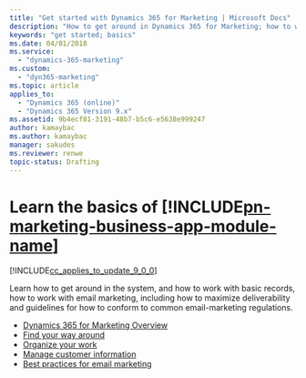 ```yaml
---
title: "Get started with Dynamics 365 for Marketing | Microsoft Docs"
description: "How to get around in Dynamics 365 for Marketing; how to work with basic records such as contacts, accounts and leads; and strategies for email marketing"
keywords: "get started; basics"
ms.date: 04/01/2018
ms.service:
  - "dynamics-365-marketing"
ms.custom:
  - "dyn365-marketing"
ms.topic: article
applies_to:
  - "Dynamics 365 (online)"
  - "Dynamics 365 Version 9.x"
ms.assetid: 9b4ecf81-3191-48b7-b5c6-e5638e999247
author: kamaybac
ms.author: kamaybac
manager: sakudes
ms.reviewer: renwe
topic-status: Drafting
---
```


# Learn the basics of [!INCLUDE[pn-marketing-business-app-module-name](../includes/pn-marketing-business-app-module-name.md)]

[!INCLUDE[cc_applies_to_update_9_0_0](../includes/cc_applies_to_update_9_0_0.md)]

Learn how to get around in the system, and how to work with basic records, how to work with email marketing, including how to maximize deliverability and guidelines for how to conform to common email-marketing regulations.

- [Dynamics 365 for Marketing Overview](overview.md)
- [Find your way around](navigation.md)
- [Organize your work](organize-daily-work.md)
- [Manage customer information](manage-customer-information.md)
- [Best practices for email marketing](get-ready-email-marketing.md)
